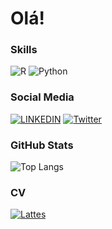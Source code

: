 # Olá!



###  Skills
![R](https://img.shields.io/badge/R-000?style=for-the-badge&logo=R&logoColor=fff)
![Python](https://img.shields.io/badge/Python-000?style=for-the-badge&logo=python&logoColor=fff)

### Social Media
[![LINKEDIN](https://img.shields.io/badge/-LinkedIn-000?style=for-the-badge&logo=linkedin&logoColor=30A3DC)](https://www.linkedin.com/in/oliveiraemilia/)
[![Twitter](https://img.shields.io/badge/Twitter-000?style=for-the-badge&logo=twitter)](https://twitter.com/emilia_oliveira) 


### GitHub Stats
<!--![GitHub Stats](https://github-readme-stats.vercel.app/api?username=soemilia&theme=transparent&bg_color=000&border_color=ec63a1&show_icons=true&icon_color=ec63a1&title_color=ec63a1&text_color=FFF)
-->
![Top Langs](https://github-readme-stats-git-masterrstaa-rickstaa.vercel.app/api/top-langs/?username=soemilia&layout=compact&bg_color=000&border_color=ec63a1&title_color=ec63a1&text_color=FFF)



### CV
[![Lattes](https://img.shields.io/badge/lattes-000?style=for-the-badge)](http://lattes.cnpq.br/6549829006528853) 


<!--
**soemilia/soemilia** is a ✨ _special_ ✨ repository because its `README.md` (this file) appears on your GitHub profile.

Here are some ideas to get you started:

- 🔭 I’m currently working on ...
- 🌱 I’m currently learning ...
- 👯 I’m looking to collaborate on ...
- 🤔 I’m looking for help with ...
- 💬 Ask me about ...
- 📫 How to reach me: ...
- 😄 Pronouns: ...
- ⚡ Fun fact: ...
-->

